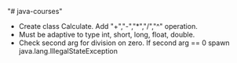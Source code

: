 "# java-courses" 

 * Create class Calculate. Add "+","-","*","/","^" operation.
 * Must be adaptive to type int, short, long, float, double.
 * Check second arg for division on zero. If second arg == 0 spawn java.lang.IllegalStateException
